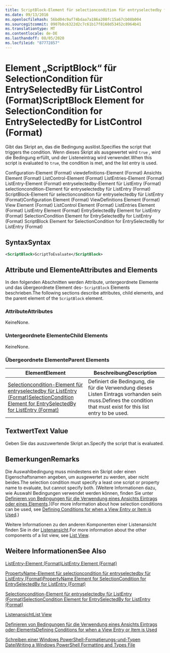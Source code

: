 ```yaml
---
title: ScriptBlock-Element für selectioncondition für entryselectedby für ListControl (Format) | Microsoft-Dokumentation
ms.date: 09/13/2016
ms.openlocfilehash: 56bd04c9af74bdaa7a186a208fc15a67cb08b004
ms.sourcegitcommit: 0907b8c6322d2c7c61b17f8168d53452c8964b41
ms.translationtype: MT
ms.contentlocale: de-DE
ms.lasthandoff: 08/05/2020
ms.locfileid: "87772857"
---
```

# <a name="scriptblock-element-for-selectioncondition-for-entryselectedby-for-listcontrol-format"></a><span data-ttu-id="d3e9f-102">Element „ScriptBlock“ für SelectionCondition für EntrySelectedBy für ListControl (Format)</span><span class="sxs-lookup"><span data-stu-id="d3e9f-102">ScriptBlock Element for SelectionCondition for EntrySelectedBy for ListControl (Format)</span></span>

<span data-ttu-id="d3e9f-103">Gibt das Skript an, das die Bedingung auslöst.</span><span class="sxs-lookup"><span data-stu-id="d3e9f-103">Specifies the script that triggers the condition.</span></span> <span data-ttu-id="d3e9f-104">Wenn dieses Skript als ausgewertet wird `true` , wird die Bedingung erfüllt, und der Listeneintrag wird verwendet.</span><span class="sxs-lookup"><span data-stu-id="d3e9f-104">When this script is evaluated to `true`, the condition is met, and the list entry is used.</span></span>

<span data-ttu-id="d3e9f-105">Configuration-Element (Format) viewdefinitions-Element (Format) Ansichts Element (Format) ListControl-Element (Format) ListEntries-Element (Format) ListEntry-Element (Format) entryselectedby-Element für ListEntry (Format) selectioncondition-Element für entryselectedby für ListEntry (Format) ScriptBlock-Element für selectioncondition für entryselectedby für ListEntry (Format)</span><span class="sxs-lookup"><span data-stu-id="d3e9f-105">Configuration Element (Format) ViewDefinitions Element (Format) View Element (Format) ListControl Element (Format) ListEntries Element (Format) ListEntry Element (Format) EntrySelectedBy Element for ListEntry (Format) SelectionCondition Element for EntrySelectedBy for ListEntry (Format) ScriptBlock Element for SelectionCondition for EntrySelectedBy for ListEntry (Format)</span></span>

## <a name="syntax"></a><span data-ttu-id="d3e9f-106">Syntax</span><span class="sxs-lookup"><span data-stu-id="d3e9f-106">Syntax</span></span>

```xml
<ScriptBlock>ScriptToEvaluate</ScriptBlock>
```

## <a name="attributes-and-elements"></a><span data-ttu-id="d3e9f-107">Attribute und Elemente</span><span class="sxs-lookup"><span data-stu-id="d3e9f-107">Attributes and Elements</span></span>

<span data-ttu-id="d3e9f-108">In den folgenden Abschnitten werden Attribute, untergeordnete Elemente und das übergeordnete Element des- `ScriptBlock` Elements beschrieben.</span><span class="sxs-lookup"><span data-stu-id="d3e9f-108">The following sections describe attributes, child elements, and the parent element of the `ScriptBlock` element.</span></span>

### <a name="attributes"></a><span data-ttu-id="d3e9f-109">Attribute</span><span class="sxs-lookup"><span data-stu-id="d3e9f-109">Attributes</span></span>

<span data-ttu-id="d3e9f-110">Keine</span><span class="sxs-lookup"><span data-stu-id="d3e9f-110">None.</span></span>

### <a name="child-elements"></a><span data-ttu-id="d3e9f-111">Untergeordnete Elemente</span><span class="sxs-lookup"><span data-stu-id="d3e9f-111">Child Elements</span></span>

<span data-ttu-id="d3e9f-112">Keine</span><span class="sxs-lookup"><span data-stu-id="d3e9f-112">None.</span></span>

### <a name="parent-elements"></a><span data-ttu-id="d3e9f-113">Übergeordnete Elemente</span><span class="sxs-lookup"><span data-stu-id="d3e9f-113">Parent Elements</span></span>

|<span data-ttu-id="d3e9f-114">Element</span><span class="sxs-lookup"><span data-stu-id="d3e9f-114">Element</span></span>|<span data-ttu-id="d3e9f-115">Beschreibung</span><span class="sxs-lookup"><span data-stu-id="d3e9f-115">Description</span></span>|
|-------------|-----------------|
|[<span data-ttu-id="d3e9f-116">Selectioncondition-Element für entryselectedby für ListEntry (Format)</span><span class="sxs-lookup"><span data-stu-id="d3e9f-116">SelectionCondition Element for EntrySelectedBy for ListEntry (Format)</span></span>](./selectioncondition-element-for-entryselectedby-for-listcontrol-format.md)|<span data-ttu-id="d3e9f-117">Definiert die Bedingung, die für die Verwendung dieses Listen Eintrags vorhanden sein muss.</span><span class="sxs-lookup"><span data-stu-id="d3e9f-117">Defines the condition that must exist for this list entry to be used.</span></span>|

## <a name="text-value"></a><span data-ttu-id="d3e9f-118">Textwert</span><span class="sxs-lookup"><span data-stu-id="d3e9f-118">Text Value</span></span>

<span data-ttu-id="d3e9f-119">Geben Sie das auszuwertende Skript an.</span><span class="sxs-lookup"><span data-stu-id="d3e9f-119">Specify the script that is evaluated.</span></span>

## <a name="remarks"></a><span data-ttu-id="d3e9f-120">Bemerkungen</span><span class="sxs-lookup"><span data-stu-id="d3e9f-120">Remarks</span></span>

<span data-ttu-id="d3e9f-121">Die Auswahlbedingung muss mindestens ein Skript oder einen Eigenschaftsnamen angeben, um ausgewertet zu werden, aber nicht beides.</span><span class="sxs-lookup"><span data-stu-id="d3e9f-121">The selection condition must specify a least one script or property name to evaluate, but cannot specify both.</span></span> <span data-ttu-id="d3e9f-122">(Weitere Informationen dazu, wie Auswahl Bedingungen verwendet werden können, finden Sie unter [Definieren von Bedingungen für die Verwendung eines Ansichts Eintrags oder eines Elements](./defining-conditions-for-displaying-data.md).)</span><span class="sxs-lookup"><span data-stu-id="d3e9f-122">(For more information about how selection conditions can be used, see [Defining Conditions for when a View Entry or Item is Used](./defining-conditions-for-displaying-data.md).)</span></span>

<span data-ttu-id="d3e9f-123">Weitere Informationen zu den anderen Komponenten einer Listenansicht finden Sie in der [Listenansicht](./creating-a-list-view.md).</span><span class="sxs-lookup"><span data-stu-id="d3e9f-123">For more information about the other components of a list view, see [List View](./creating-a-list-view.md).</span></span>

## <a name="see-also"></a><span data-ttu-id="d3e9f-124">Weitere Informationen</span><span class="sxs-lookup"><span data-stu-id="d3e9f-124">See Also</span></span>

[<span data-ttu-id="d3e9f-125">ListEntry-Element (Format)</span><span class="sxs-lookup"><span data-stu-id="d3e9f-125">ListEntry Element (Format)</span></span>](./listentry-element-for-listcontrol-format.md)

[<span data-ttu-id="d3e9f-126">PropertyName-Element für selectioncondition für entryselectedby für ListEntry (Format)</span><span class="sxs-lookup"><span data-stu-id="d3e9f-126">PropertyName Element for SelectionCondition for EntrySelectedBy for ListEntry (Format)</span></span>](./propertyname-element-for-selectioncondition-for-entryselectedby-for-listcontrol-format.md)

[<span data-ttu-id="d3e9f-127">Selectioncondition-Element für entryselectedby für ListEntry (Format)</span><span class="sxs-lookup"><span data-stu-id="d3e9f-127">SelectionCondition Element for EntrySelectedBy for ListEntry (Format)</span></span>](./selectioncondition-element-for-entryselectedby-for-listcontrol-format.md)

[<span data-ttu-id="d3e9f-128">Listenansicht</span><span class="sxs-lookup"><span data-stu-id="d3e9f-128">List View</span></span>](./creating-a-list-view.md)

[<span data-ttu-id="d3e9f-129">Definieren von Bedingungen für die Verwendung eines Ansichts Eintrags oder-Elements</span><span class="sxs-lookup"><span data-stu-id="d3e9f-129">Defining Conditions for when a View Entry or Item is Used</span></span>](./defining-conditions-for-displaying-data.md)

[<span data-ttu-id="d3e9f-130">Schreiben einer Windows PowerShell-Formatierungs-und-Typen Datei</span><span class="sxs-lookup"><span data-stu-id="d3e9f-130">Writing a Windows PowerShell Formatting and Types File</span></span>](./writing-a-powershell-formatting-file.md)
